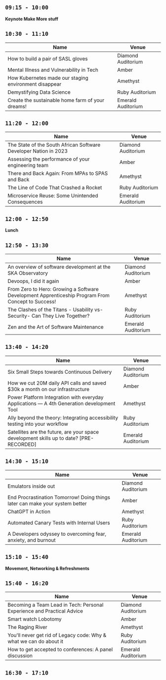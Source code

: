 
## ` 09:15 - 10:00 ` 
**Keynote Make More stuff**

## ` 10:30 - 11:10 ` 

|Name|Venue|
|---|---|
|How to build a pair of SASL gloves|Diamond Auditorium|
|Mental Illness and Vulnerability in Tech|Amber|
|How Kubernetes made our staging environment disappear|Amethyst|
|Demystifying Data Science|Ruby Auditorium|
|Create the sustainable home farm of your dreams!|Emerald Auditorium|

## ` 11:20 - 12:00 `

|Name|Venue|
|---|---|
|The State of the South African Software Developer Nation in 2023|Diamond Auditorium|
|Assessing the performance of your engineering team|Amber|
|There and Back Again: From MPAs to SPAS and Back|Amethyst|
|The Line of Code That Crashed a Rocket|Ruby Auditorium|
|Microservice Reuse: Some Unintended Consequences|Emerald Auditorium|

## ` 12:00 - 12:50 `

**Lunch**

## ` 12:50 - 13:30 `

|Name|Venue|
|---|---|
|An overview of software development at the SKA Observatory|Diamond Auditorium|
|Devoops, I did it again|Amber|
|From Zero to Hero: Growing a Software Development Apprenticeship Program From Concept to Success!|Amethyst|
|The Clashes of the Titans - Usability vs- Security- Can They Live Together?|Ruby Auditorium|
|Zen and the Art of Software Maintenance|Emerald Auditorium|

## ` 13:40 - 14:20 `

|Name|Venue|
|---|---|
|Six Small Steps towards Continuous Delivery|Diamond Auditorium|
|How we cut 20M daily API calls and saved $30k a month on our infrastructure|Amber|
|Power Platform Integration with everyday Applications — A 4th Generation development Tool|Amethyst|
|Ally beyond the theory: Integrating accessibility testing into your workflow|Ruby Auditorium|
|Satellites are the future, are your space development skills up to date? [PRE-RECORDED]|Emerald Auditorium|


## ` 14:30 - 15:10 `

| Name                                                                         | Venue              |
|------------------------------------------------------------------------------|--------------------|
| Emulators inside out                                                         | Diamond Auditorium |
| End Procrastination Tomorrow! Doing things later can make your system better | Amber              |
| ChatGPT in Action                                                            | Amethyst           |
| Automated Canary Tests with Internal Users                                   | Ruby Auditorium    |
| A Developers odyssey to overcoming fear, anxiety, and burnout                | Emerald Auditorium |

## ` 15:10 - 15:40 `

**Movement, Networking & Refreshments**


## ` 15:40 - 16:20 `

| Name                                                                   | Venue              |
|------------------------------------------------------------------------|--------------------|
| Becoming a Team Lead in Tech: Personal Experience and Practical Advice | Diamond Auditorium |
| Smart watch Lobotomy                                                   | Amber              |
| The Raging River                                                       | Amethyst           |
| You'll never get rid of Legacy code: Why & what we can do about it     | Ruby Auditorium    |
| How to get accepted to conferences: A panel discussion                 | Emerald Auditorium |

## ` 16:30 - 17:10 `

